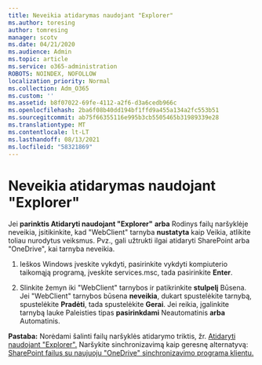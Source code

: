 ```yaml
---
title: Neveikia atidarymas naudojant "Explorer"
ms.author: toresing
author: tomresing
manager: scotv
ms.date: 04/21/2020
ms.audience: Admin
ms.topic: article
ms.service: o365-administration
ROBOTS: NOINDEX, NOFOLLOW
localization_priority: Normal
ms.collection: Adm_O365
ms.custom: ''
ms.assetid: b8f07022-69fe-4112-a2f6-d3a6cedb966c
ms.openlocfilehash: 2ba6f08b40dd194bf1ffd9a455a134a2fc553b51
ms.sourcegitcommit: ab75f66355116e995b3cb5505465b31989339e28
ms.translationtype: MT
ms.contentlocale: lt-LT
ms.lasthandoff: 08/13/2021
ms.locfileid: "58321869"
---
```

# <a name="open-with-explorer-isnt-working"></a>Neveikia atidarymas naudojant "Explorer"

Jei **parinktis Atidaryti naudojant "Explorer"** **arba** Rodinys failų naršyklėje neveikia, įsitikinkite, kad "WebClient" tarnyba **nustatyta** kaip Veikia, atlikite toliau nurodytus veiksmus. Pvz., gali užtrukti ilgai atidaryti SharePoint arba "OneDrive", kai tarnyba neveikia. 
  
1. Ieškos Windows įveskite vykdyti, pasirinkite vykdyti kompiuterio taikomąją programą, įveskite services.msc, tada pasirinkite **Enter**.
    
2. Slinkite žemyn iki "WebClient" tarnybos ir patikrinkite **stulpelį** Būsena. Jei "WebClient" tarnybos būsena **neveikia**, dukart spustelėkite tarnybą, spustelėkite **Pradėti**, tada spustelėkite **Gerai**. Jei reikia, įgalinkite tarnybą  lauke Paleisties tipas **pasirinkdami** Neautomatinis **arba** Automatinis. 
    
**Pastaba:** Norėdami šalinti failų naršyklės atidarymo triktis, žr. [Atidaryti naudojant "Explorer".](https://go.microsoft.com/fwlink/?linkid=871665) Naršykite sinchronizavimą kaip geresnę alternatyvą: [SharePoint failus su naujuoju "OneDrive" sinchronizavimo programa klientu.](https://go.microsoft.com/fwlink/?linkid=871666) 
  

